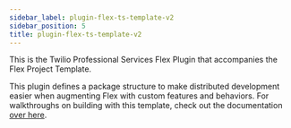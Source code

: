 ```yaml
---
sidebar_label: plugin-flex-ts-template-v2
sidebar_position: 5
title: plugin-flex-ts-template-v2
---
```


This is the Twilio Professional Services Flex Plugin that accompanies the Flex Project Template.

This plugin defines a package structure to make distributed development easier when augmenting Flex with custom features and behaviors. For walkthroughs on building with this template, check out the documentation [over here](/setup-guides/building-with-template).
